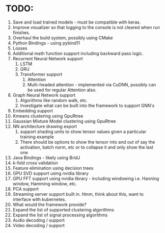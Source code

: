 # TODO:
1. Save and load trained models - must be compatible with keras.
2. Improve visualizer so that logging to the console is not cleared when run finishes.
3. Overhaul the build system, possibly using CMake
4. Python Bindings - using pybind11
5. Losses
6. Additional math function support including backward pass logic.
7. Recurrent Neural Network support
   1. LSTM
   1. GRU
   1. Transformer support
      1. Attention 
      1. Multi-headed attention - implemented via CuDNN, possibly can be used for regular Attention also.
8. Graph Neural Network support
   1. Algorithms like random walk, etc.
   1. Investigate what can be built into the framework to support GNN's
9. Embedding support
10. Kmeans clustering using GpuRtree
11. Gaussian Mixture Model clustering using GpuRtree
12. NN architecture drawing export
    1. support shading units to show tensor values given a particular training example
    2. There should be options to show the tensor into and out of say the activation, batch norm, etc or to collapse it and only show the last one
13. Java Bindings - likely using BridJ
14. k-fold cross validation
15. Feature elimination using decision trees
16. GPU SVD support using nvidia library
17. GPU FFT support using nvidia library - including windowing i.e. Hanning window, Hamming window, etc.
18. PCA support
19. Streaming server support built in. Hmm, think about this, want to interface with kubernetes.
20. What would the framework provide?
21. Expand the list of supported clustering algorithms
22. Expand the list of signal processing algorithms
23. Audio decoding / support
24. Video decoding / support
